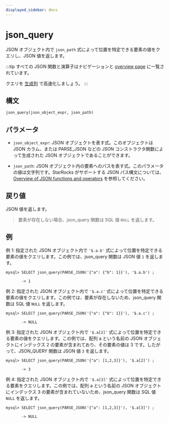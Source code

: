 ```yaml
---
displayed_sidebar: docs
---
```


# json_query

JSON オブジェクト内で `json_path` 式によって位置を特定できる要素の値をクエリし、JSON 値を返します。

:::tip
すべての JSON 関数と演算子はナビゲーションと [overview page](../overview-of-json-functions-and-operators.md) に一覧されています。

クエリを [生成列](../../../sql-statements/generated_columns.md) で高速化しましょう。
:::

## 構文

```Haskell
json_query(json_object_expr, json_path)
```

## パラメータ

- `json_object_expr`: JSON オブジェクトを表す式。このオブジェクトは JSON カラム、または PARSE_JSON などの JSON コンストラクタ関数によって生成された JSON オブジェクトであることができます。

- `json_path`: JSON オブジェクト内の要素へのパスを表す式。このパラメータの値は文字列です。StarRocks がサポートする JSON パス構文については、 [Overview of JSON functions and operators](../overview-of-json-functions-and-operators.md) を参照してください。

## 戻り値

JSON 値を返します。

> 要素が存在しない場合、json_query 関数は SQL 値 `NULL` を返します。

## 例

例 1: 指定された JSON オブジェクト内で `'$.a.b'` 式によって位置を特定できる要素の値をクエリします。この例では、json_query 関数は JSON 値 `1` を返します。

```plaintext
mysql> SELECT json_query(PARSE_JSON('{"a": {"b": 1}}'), '$.a.b') ;

       -> 1
```

例 2: 指定された JSON オブジェクト内で `'$.a.c'` 式によって位置を特定できる要素の値をクエリします。この例では、要素が存在しないため、json_query 関数は SQL 値 `NULL` を返します。

```plaintext
mysql> SELECT json_query(PARSE_JSON('{"a": {"b": 1}}'), '$.a.c') ;

       -> NULL
```

例 3: 指定された JSON オブジェクト内で `'$.a[2]'` 式によって位置を特定できる要素の値をクエリします。この例では、配列 a という名前の JSON オブジェクトにインデックス 2 の要素が含まれており、その要素の値は 3 です。したがって、JSON_QUERY 関数は JSON 値 `3` を返します。

```plaintext
mysql> SELECT json_query(PARSE_JSON('{"a": [1,2,3]}'), '$.a[2]') ;

       -> 3
```

例 4: 指定された JSON オブジェクト内で `'$.a[3]'` 式によって位置を特定できる要素をクエリします。この例では、配列 a という名前の JSON オブジェクトにインデックス 3 の要素が含まれていないため、json_query 関数は SQL 値 `NULL` を返します。

```plaintext
mysql> SELECT json_query(PARSE_JSON('{"a": [1,2,3]}'), '$.a[3]') ;

       -> NULL
```
